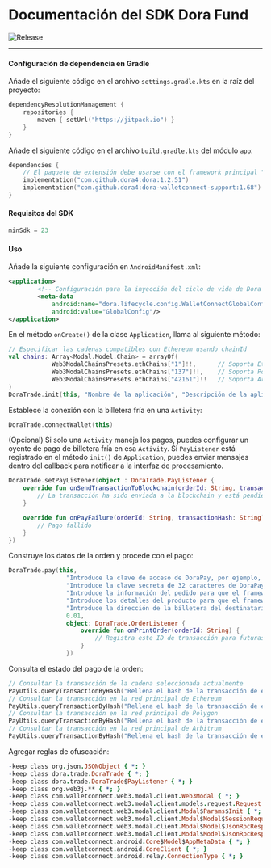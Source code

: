 # Documentación del SDK Dora Fund
![Release](https://jitpack.io/v/dora4/dora-walletconnect-support.svg)

--------------------------------  

#### Configuración de dependencia en Gradle

Añade el siguiente código en el archivo `settings.gradle.kts` en la raíz del proyecto:
```kotlin
dependencyResolutionManagement {
    repositories {
        maven { setUrl("https://jitpack.io") }
    }
}
```
Añade el siguiente código en el archivo `build.gradle.kts` del módulo `app`:
```kotlin
dependencies {
    // El paquete de extensión debe usarse con el framework principal "dora"
    implementation("com.github.dora4:dora:1.2.51")
    implementation("com.github.dora4:dora-walletconnect-support:1.68")
}
```

#### Requisitos del SDK
```kotlin
minSdk = 23
```

#### Uso

Añade la siguiente configuración en `AndroidManifest.xml`:
```xml
<application>
        <!-- Configuración para la inyección del ciclo de vida de Dora -->
        <meta-data
            android:name="dora.lifecycle.config.WalletConnectGlobalConfig"
            android:value="GlobalConfig"/>
</application>
```
En el método `onCreate()` de la clase `Application`, llama al siguiente método:
```kotlin
// Especificar las cadenas compatibles con Ethereum usando chainId
val chains: Array<Modal.Model.Chain> = arrayOf(
            Web3ModalChainsPresets.ethChains["1"]!!,      // Soporta Ethereum
            Web3ModalChainsPresets.ethChains["137"]!!,    // Soporta Polygon
            Web3ModalChainsPresets.ethChains["42161"]!!   // Soporta Arbitrum
)
DoraTrade.init(this, "Nombre de la aplicación", "Descripción de la aplicación", "https://yourdomain.com", chains)
```
Establece la conexión con la billetera fría en una `Activity`:
```kotlin
DoraTrade.connectWallet(this)
```
(Opcional) Si solo una `Activity` maneja los pagos, puedes configurar un oyente de pago de billetera fría en esa `Activity`. Si `PayListener` está registrado en el método `init()` de `Application`, puedes enviar mensajes dentro del callback para notificar a la interfaz de procesamiento.
```kotlin
DoraTrade.setPayListener(object : DoraTrade.PayListener {
    override fun onSendTransactionToBlockchain(orderId: String, transactionHash: String) {
        // La transacción ha sido enviada a la blockchain y está pendiente de confirmación
    }

    override fun onPayFailure(orderId: String, transactionHash: String) {
        // Pago fallido
    }
})
```
Construye los datos de la orden y procede con el pago:
```kotlin
DoraTrade.pay(this,
                "Introduce la clave de acceso de DoraPay, por ejemplo, AyAD8J9M0R7H",
                "Introduce la clave secreta de 32 caracteres de DoraPay. No la compartas con nadie, incluido nuestro personal.",
                "Introduce la información del pedido para que el framework muestre una ventana emergente informando al usuario sobre el pago.",
                "Introduce los detalles del producto para que el framework muestre una ventana emergente informando al usuario sobre el pago.",
                "Introduce la dirección de la billetera del destinatario, por ejemplo, 0xcBa852Ef29a43a7542B88F60C999eD9cB66f6000",
                0.01,
                object: DoraTrade.OrderListener {
                    override fun onPrintOrder(orderId: String) {
                        // Registra este ID de transacción para futuras consultas sobre el estado del pago
                    }
                })
```
Consulta el estado del pago de la orden:
```kotlin
// Consultar la transacción de la cadena seleccionada actualmente
PayUtils.queryTransactionByHash("Rellena el hash de la transacción de este pedido")
// Consultar la transacción en la red principal de Ethereum
PayUtils.queryTransactionByHash("Rellena el hash de la transacción de este pedido", PayUtils.DEFAULT_RPC_ETHEREUM)
// Consultar la transacción en la red principal de Polygon
PayUtils.queryTransactionByHash("Rellena el hash de la transacción de este pedido", PayUtils.DEFAULT_RPC_POLYGON)
// Consultar la transacción en la red principal de Arbitrum
PayUtils.queryTransactionByHash("Rellena el hash de la transacción de este pedido", PayUtils.DEFAULT_RPC_ARBITRUM)
```
Agregar reglas de ofuscación:
```pro
-keep class org.json.JSONObject { *; }
-keep class dora.trade.DoraTrade { *; }
-keep class dora.trade.DoraTrade$PayListener { *; }
-keep class org.web3j.** { *; }
-keep class com.walletconnect.web3.modal.client.Web3Modal { *; }
-keep class com.walletconnect.web3.modal.client.models.request.Request { *; }
-keep class com.walletconnect.web3.modal.client.Modal$Params$Init { *; }
-keep class com.walletconnect.web3.modal.client.Modal$Model$SessionRequestResponse { *; }
-keep class com.walletconnect.web3.modal.client.Modal$Model$JsonRpcResponse$JsonRpcResult { *; }
-keep class com.walletconnect.web3.modal.client.Modal$Model$JsonRpcResponse$JsonRpcError { *; }
-keep class com.walletconnect.android.Core$Model$AppMetaData { *; }
-keep class com.walletconnect.android.CoreClient { *; }
-keep class com.walletconnect.android.relay.ConnectionType { *; }
```
